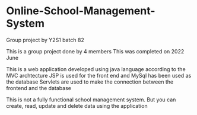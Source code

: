 # Online-School-Management-System
Group project by Y2S1 batch 82

This is a group project done by 4 members This was completed on 2022 June

This is a web application developed using java language according to the MVC archtecture JSP is used for the front end and MySql has been used as the database Servlets are used to make the connection between the frontend and the database

This is not a fully functional school management system. But you can create, read, update and delete data using the application
